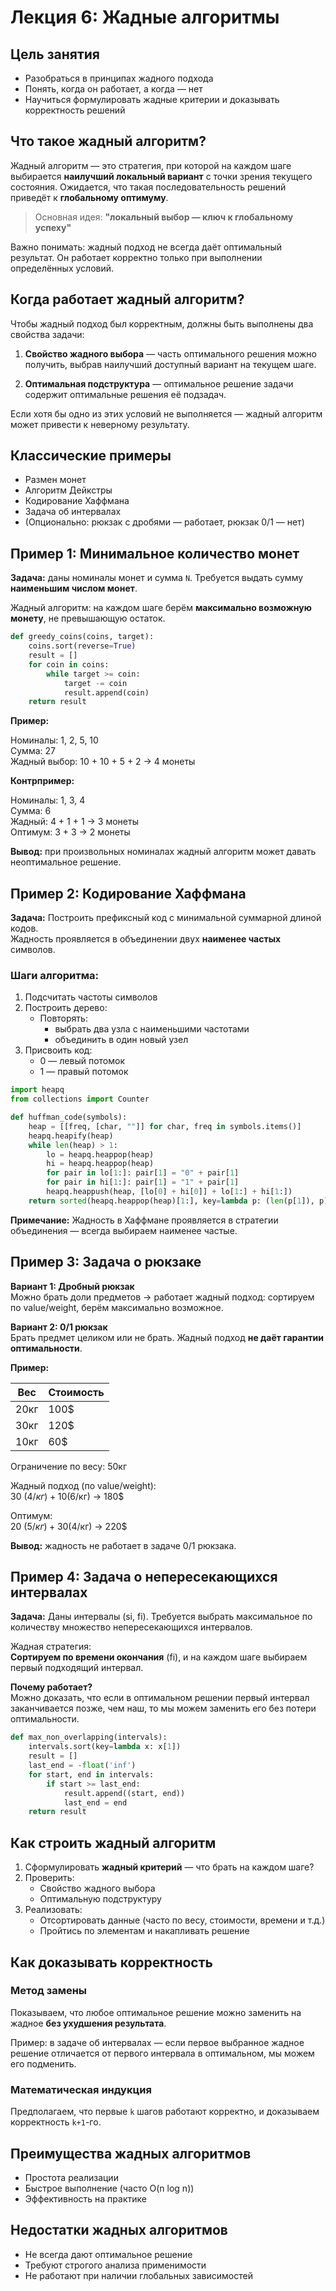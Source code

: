 # Лекция 6: Жадные алгоритмы

## Цель занятия

- Разобраться в принципах жадного подхода
- Понять, когда он работает, а когда — нет
- Научиться формулировать жадные критерии и доказывать корректность решений

## Что такое жадный алгоритм?

Жадный алгоритм — это стратегия, при которой на каждом шаге выбирается **наилучший локальный вариант** с точки зрения текущего состояния. Ожидается, что такая последовательность решений приведёт к **глобальному оптимуму**.

> Основная идея: **"локальный выбор — ключ к глобальному успеху"**

Важно понимать: жадный подход не всегда даёт оптимальный результат. Он работает корректно только при выполнении определённых условий.

## Когда работает жадный алгоритм?

Чтобы жадный подход был корректным, должны быть выполнены два свойства задачи:

1. **Свойство жадного выбора** — часть оптимального решения можно получить, выбрав наилучший доступный вариант на текущем шаге.

2. **Оптимальная подструктура** — оптимальное решение задачи содержит оптимальные решения её подзадач.

Если хотя бы одно из этих условий не выполняется — жадный алгоритм может привести к неверному результату.


## Классические примеры

- Размен монет
- Алгоритм Дейкстры
- Кодирование Хаффмана
- Задача об интервалах
- (Опционально: рюкзак с дробями — работает, рюкзак 0/1 — нет)

## Пример 1: Минимальное количество монет

**Задача:** даны номиналы монет и сумма `N`. Требуется выдать сумму **наименьшим числом монет**.

Жадный алгоритм: на каждом шаге берём **максимально возможную монету**, не превышающую остаток.

```python
def greedy_coins(coins, target):
    coins.sort(reverse=True)
    result = []
    for coin in coins:
        while target >= coin:
            target -= coin
            result.append(coin)
    return result
```

**Пример:**

Номиналы: 1, 2, 5, 10  
Сумма: 27  
Жадный выбор: 10 + 10 + 5 + 2 → 4 монеты

**Контрпример:**

Номиналы: 1, 3, 4  
Сумма: 6  
Жадный: 4 + 1 + 1 → 3 монеты  
Оптимум: 3 + 3 → 2 монеты

**Вывод:** при произвольных номиналах жадный алгоритм может давать неоптимальное решение.

## Пример 2: Кодирование Хаффмана

**Задача:** Построить префиксный код с минимальной суммарной длиной кодов.  
Жадность проявляется в объединении двух **наименее частых** символов.

### Шаги алгоритма:

1. Подсчитать частоты символов
2. Построить дерево:
   - Повторять:
     - выбрать два узла с наименьшими частотами
     - объединить в один новый узел
3. Присвоить код:
   - 0 — левый потомок
   - 1 — правый потомок

```python
import heapq
from collections import Counter

def huffman_code(symbols):
    heap = [[freq, [char, ""]] for char, freq in symbols.items()]
    heapq.heapify(heap)
    while len(heap) > 1:
        lo = heapq.heappop(heap)
        hi = heapq.heappop(heap)
        for pair in lo[1:]: pair[1] = "0" + pair[1]
        for pair in hi[1:]: pair[1] = "1" + pair[1]
        heapq.heappush(heap, [lo[0] + hi[0]] + lo[1:] + hi[1:])
    return sorted(heapq.heappop(heap)[1:], key=lambda p: (len(p[1]), p))
```

**Примечание:** Жадность в Хаффмане проявляется в стратегии объединения — всегда выбираем наименее частые.

## Пример 3: Задача о рюкзаке

**Вариант 1: Дробный рюкзак**  
Можно брать доли предметов → работает жадный подход: сортируем по value/weight, берём максимально возможное.

**Вариант 2: 0/1 рюкзак**  
Брать предмет целиком или не брать. Жадный подход **не даёт гарантии оптимальности**.

**Пример:**

| Вес  | Стоимость |
|------|-----------|
| 20кг | 100$      |
| 30кг | 120$      |
| 10кг | 60$       |

Ограничение по весу: 50кг

Жадный подход (по value/weight):  
30 (4$/кг) + 10 (6$/кг) → 180$

Оптимум:  
20 (5$/кг) + 30 (4$/кг) → 220$

**Вывод:** жадность не работает в задаче 0/1 рюкзака.


## Пример 4: Задача о непересекающихся интервалах

**Задача:** Даны интервалы (si, fi). Требуется выбрать максимальное по количеству множество непересекающихся интервалов.

Жадная стратегия:  
**Сортируем по времени окончания** (fi), и на каждом шаге выбираем первый подходящий интервал.

**Почему работает?**  
Можно доказать, что если в оптимальном решении первый интервал заканчивается позже, чем наш, то мы можем заменить его без потери оптимальности.

```python
def max_non_overlapping(intervals):
    intervals.sort(key=lambda x: x[1])
    result = []
    last_end = -float('inf')
    for start, end in intervals:
        if start >= last_end:
            result.append((start, end))
            last_end = end
    return result
```

## Как строить жадный алгоритм

1. Сформулировать **жадный критерий** — что брать на каждом шаге?
2. Проверить:
   - Свойство жадного выбора
   - Оптимальную подструктуру
3. Реализовать:
   - Отсортировать данные (часто по весу, стоимости, времени и т.д.)
   - Пройтись по элементам и накапливать решение

## Как доказывать корректность

### Метод замены

Показываем, что любое оптимальное решение можно заменить на жадное **без ухудшения результата**.

Пример: в задаче об интервалах — если первое выбранное жадное решение отличается от первого интервала в оптимальном, мы можем его подменить.

### Математическая индукция

Предполагаем, что первые `k` шагов работают корректно, и доказываем корректность `k+1`-го.

## Преимущества жадных алгоритмов

- Простота реализации
- Быстрое выполнение (часто O(n log n))
- Эффективность на практике

## Недостатки жадных алгоритмов

- Не всегда дают оптимальное решение
- Требуют строгого анализа применимости
- Не работают при наличии глобальных зависимостей
